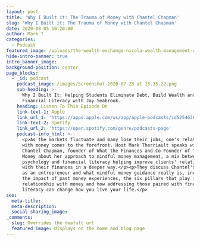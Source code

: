 ```yaml
---
layout: post
title: 'Why I Built it: The Trauma of Money with Chantel Chapman'
slug: 'Why I Built it: The Trauma of Money with Chantel Chapman'
date: 2020-08-05 10:20:00
author: Mark T
categories:
  - Podcast
featured_image: /uploads/the-wealth-exchange-nicola-wealth-management-qylmo-cjpg0-300x300.jpg
hide-intro-banner: true
intro_banner_image:
background-position: center
page_blocks:
  - _id: podcast
    podcast_image: /images/Screenshot 2020-07-23 at 15.35.22.png
    sub-heading: >-
      Why I Built It: Helping Students Eliminate Debt, Build Wealth and Develop
      Financial Literacy with Jay Seabrook.
    heading: Listen To This Episode On
    link-text-1: Apple
    link_url_1: 'https://apps.apple.com/us/app/apple-podcasts/id525463029'
    link-text-2: Spotify
    link_url_2: 'https://open.spotify.com/genre/podcasts-page'
    podcast-info_html: >-
      <p>As the markets fluctuate and many lose their jobs, one's relationship
      with money comes to the forefront. Host Mark Therriault speaks with
      Chantel Chapman, founder of What the Finances and Co-Founder of Trauma of
      Money about her approach to mindful money management, a mix between
      psychology and financial literacy helping improve clients' relationships
      with their finances in a deeper way.</p><p>They discuss Chantel's journey
      as an entrepreneur and what mindful money guidance really is, including
      the impact of past money experiences, the six pillars that play into one's
      relationship with money and how addressing those paired with financial
      literacy can change how you live your life.</p>
seo:
  meta-title:
  meta-description:
  social-sharing_image:
_comments:
  slug: Overrides the deafult url
  featured_image: Displays on the home and blog page
---
```


